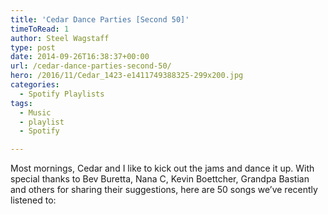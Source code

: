 ```yaml
---
title: 'Cedar Dance Parties [Second 50]'
timeToRead: 1 
author: Steel Wagstaff
type: post
date: 2014-09-26T16:38:37+00:00
url: /cedar-dance-parties-second-50/
hero: /2016/11/Cedar_1423-e1411749388325-299x200.jpg
categories:
  - Spotify Playlists
tags:
  - Music
  - playlist
  - Spotify

---
```

Most mornings, Cedar and I like to kick out the jams and dance it up. With special thanks to Bev Buretta, Nana C, Kevin Boettcher, Grandpa Bastian and others for sharing their suggestions, here are 50 songs we&#8217;ve recently listened to: